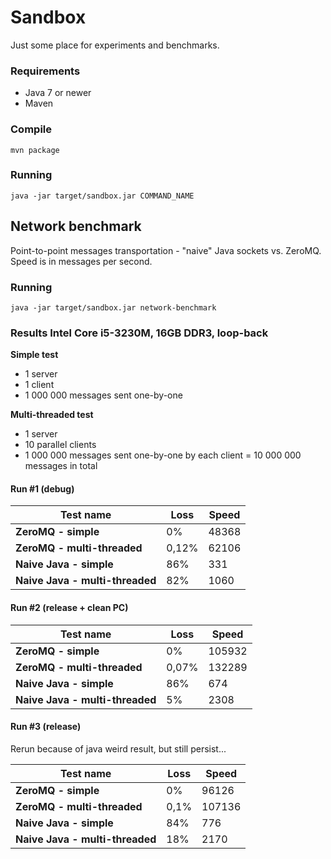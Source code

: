 # Sandbox #

Just some place for experiments and benchmarks.

### Requirements ###

- Java 7 or newer
- Maven

### Compile ###

    mvn package

### Running ###

	java -jar target/sandbox.jar COMMAND_NAME

## Network benchmark ##

Point-to-point messages transportation - "naive" Java sockets vs. ZeroMQ. Speed is in messages per second.

### Running ###

	java -jar target/sandbox.jar network-benchmark

### Results Intel Core i5-3230M, 16GB DDR3, **loop-back** ###

**Simple test** 

- 1 server
- 1 client
- 1 000 000 messages sent one-by-one

**Multi-threaded test**

- 1 server
- 10 parallel clients
- 1 000 000 messages sent one-by-one by each client = 10 000 000 messages in total

#### Run #1 (debug) ####

Test name | Loss | Speed
----------|------|----------------------------------
**ZeroMQ - simple** 			| 	0% 		| 48368
**ZeroMQ - multi-threaded** 	|	0,12% 	| 62106
**Naive Java - simple** 		|	86% 	| 331 
**Naive Java - multi-threaded**	|	82%		| 1060

#### Run #2 (release + clean PC) ####

Test name | Loss | Speed
----------|------|----------------------------------
**ZeroMQ - simple** 			| 	0%		| 105932
**ZeroMQ - multi-threaded** 	|	0,07%	| 132289
**Naive Java - simple** 		|	86% 	| 674 
**Naive Java - multi-threaded**	|	5%		| 2308

#### Run #3 (release) ####

Rerun because of java weird result, but still persist...

Test name | Loss | Speed
----------|------|----------------------------------
**ZeroMQ - simple** 			| 	0%		| 96126
**ZeroMQ - multi-threaded** 	|	0,1%	| 107136
**Naive Java - simple** 		|	84% 	| 776 
**Naive Java - multi-threaded**	|	18%		| 2170
